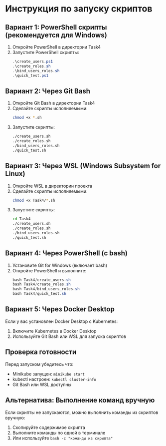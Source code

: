 # Инструкция по запуску скриптов

## Вариант 1: PowerShell скрипты (рекомендуется для Windows)

1. Откройте PowerShell в директории Task4
2. Запустите PowerShell скрипты:
   ```powershell
   .\create_users.ps1
   .\create_roles.sh
   .\bind_users_roles.sh
   .\quick_test.ps1
   ```

## Вариант 2: Через Git Bash

1. Откройте Git Bash в директории Task4
2. Сделайте скрипты исполняемыми:
   ```bash
   chmod +x *.sh
   ```
3. Запустите скрипты:
   ```bash
   ./create_users.sh
   ./create_roles.sh
   ./bind_users_roles.sh
   ./quick_test.sh
   ```

## Вариант 3: Через WSL (Windows Subsystem for Linux)

1. Откройте WSL в директории проекта
2. Сделайте скрипты исполняемыми:
   ```bash
   chmod +x Task4/*.sh
   ```
3. Запустите скрипты:
   ```bash
   cd Task4
   ./create_users.sh
   ./create_roles.sh
   ./bind_users_roles.sh
   ./quick_test.sh
   ```

## Вариант 4: Через PowerShell (с bash)

1. Установите Git for Windows (включает bash)
2. Откройте PowerShell и выполните:
   ```powershell
   bash Task4/create_users.sh
   bash Task4/create_roles.sh
   bash Task4/bind_users_roles.sh
   bash Task4/quick_test.sh
   ```

## Вариант 5: Через Docker Desktop

Если у вас установлен Docker Desktop с Kubernetes:

1. Включите Kubernetes в Docker Desktop
2. Используйте Git Bash или WSL для запуска скриптов

## Проверка готовности

Перед запуском убедитесь что:
- Minikube запущен: `minikube start`
- kubectl настроен: `kubectl cluster-info`
- Git Bash или WSL доступны

## Альтернатива: Выполнение команд вручную

Если скрипты не запускаются, можно выполнить команды из скриптов вручную:

1. Скопируйте содержимое скрипта
2. Выполните команды по одной в терминале
3. Или используйте `bash -c "команды из скрипта"`
